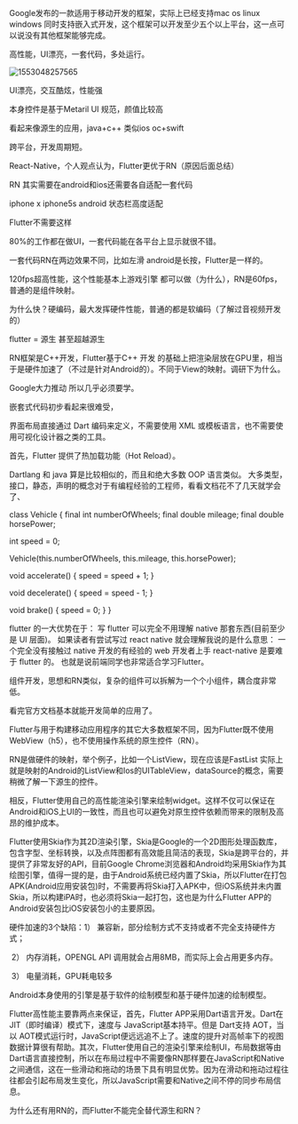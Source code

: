 Google发布的一款适用于移动开发的框架，实际上已经支持mac os linux windows 同时支持嵌入式开发，这个框架可以开发至少五个以上平台，这一点可以说没有其他框架能够完成。

高性能，UI漂亮，一套代码，多处运行。

![1553048257565](C:\Users\LJ1\AppData\Roaming\Typora\typora-user-images\1553048257565.png)





UI漂亮，交互酷炫，性能强

本身控件是基于Metaril UI 规范，颜值比较高

看起来像源生的应用，java+c++   类似ios oc+swift

跨平台，开发周期短。

React-Native，个人观点认为，Flutter更优于RN（原因后面总结）



RN 其实需要在android和ios还需要各自适配一套代码

iphone x iphone5s  android 状态栏高度适配 

Flutter不需要这样



80%的工作都在做UI，一套代码能在各平台上显示就很不错。

一套代码RN在两边效果不同，比如左滑 android是长按，Flutter是一样的。

120fps超高性能，这个性能基本上游戏引擎 都可以做（为什么），RN是60fps，普通的是组件映射。

为什么快？硬编码，最大发挥硬件性能，普通的都是软编码（了解过音视频开发的）

flutter = 源生 甚至超越源生

RN框架是C++开发，Flutter基于C++ 开发 的基础上把渲染层放在GPU里，相当于是硬件加速了（不过是针对Android的）。不同于View的映射。调研下为什么。



Google大力推动 所以几乎必须要学。

嵌套式代码初步看起来很难受，

界面布局直接通过 Dart 编码来定义，不需要使用 XML 或模板语言，也不需要使用可视化设计器之类的工具。

首先，Flutter 提供了热加载功能（Hot Reload）。

Dartlang 和 java 算是比较相似的，而且和绝大多数 OOP 语言类似。 大多类型，接口，静态，声明的概念对于有编程经验的工程师，看看文档花不了几天就学会了、



class Vehicle {
  final int numberOfWheels;
  final double mileage;
  final double horsePower;

  int speed = 0;

  Vehicle(this.numberOfWheels, this.mileage, this.horsePower);

  void accelerate() {
    speed = speed + 1;
  }

  void decelerate() {
    speed = speed - 1;
  }

  void brake() {
    speed = 0;
  }
}



flutter 的一大优势在于： 写 flutter 可以完全不用理解 native 那套东西(目前至少是 UI 层面)。 如果读者有尝试写过 react native 就会理解我说的是什么意思： 一个完全没有接触过 native 开发的有经验的 web 开发者上手 react-native 是要难于 flutter 的。 也就是说前端同学也非常适合学习Flutter。



组件开发，思想和RN类似，复杂的组件可以拆解为一个个小组件，耦合度非常低。



看完官方文档基本就能开发简单的应用了。



Flutter与用于构建移动应用程序的其它大多数框架不同，因为Flutter既不使用WebView（h5），也不使用操作系统的原生控件（RN）。 



RN是做硬件的映射，举个例子，比如一个ListView，现在应该是FastList 实际上就是映射的Android的ListView和Ios的UITableView，dataSource的概念，需要稍微了解一下源生的控件。



相反，Flutter使用自己的高性能渲染引擎来绘制widget。这样不仅可以保证在Android和iOS上UI的一致性，而且也可以避免对原生控件依赖而带来的限制及高昂的维护成本。



Flutter使用Skia作为其2D渲染引擎，Skia是Google的一个2D图形处理函数库，包含字型、坐标转换，以及点阵图都有高效能且简洁的表现，Skia是跨平台的，并提供了非常友好的API，目前Google Chrome浏览器和Android均采用Skia作为其绘图引擎，值得一提的是，由于Android系统已经内置了Skia，所以Flutter在打包APK(Android应用安装包)时，不需要再将Skia打入APK中，但iOS系统并未内置Skia，所以构建iPA时，也必须将Skia一起打包，这也是为什么Flutter APP的Android安装包比iOS安装包小的主要原因。

硬件加速的3个缺陷：1） 兼容新，部分绘制方式不支持或者不完全支持硬件方式；

​       2） 内存消耗，OPENGL API 调用就会占用8MB，而实际上会占用更多内存。

​         3） 电量消耗，GPU耗电较多



Android本身使用的引擎是基于软件的绘制模型和基于硬件加速的绘制模型。



Flutter高性能主要靠两点来保证，首先，Flutter APP采用Dart语言开发。Dart在 JIT（即时编译）模式下，速度与 JavaScript基本持平。但是 Dart支持 AOT，当以 AOT模式运行时，JavaScript便远远追不上了。速度的提升对高帧率下的视图数据计算很有帮助。其次，Flutter使用自己的渲染引擎来绘制UI，布局数据等由Dart语言直接控制，所以在布局过程中不需要像RN那样要在JavaScript和Native之间通信，这在一些滑动和拖动的场景下具有明显优势。因为在滑动和拖动过程往往都会引起布局发生变化，所以JavaScript需要和Native之间不停的同步布局信息。



为什么还有用RN的，而Flutter不能完全替代源生和RN？



